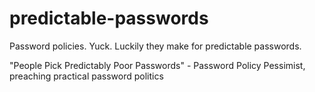 # predictable-passwords
Password policies. Yuck. Luckily they make for predictable passwords.

"People Pick Predictably Poor Passwords" - Password Policy Pessimist, preaching practical password politics
